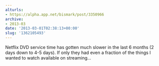 ```yaml
---
alturls:
- https://alpha.app.net/bismark/post/3350966
archive:
- 2013-03
date: '2013-03-01T02:38:13+00:00'
slug: '1362105493'
---
```


Netflix DVD service time has gotten much slower in the last 6 months (2 days down to 4-5 days). If only they had even a fraction of the things I wanted to watch available on streaming...
